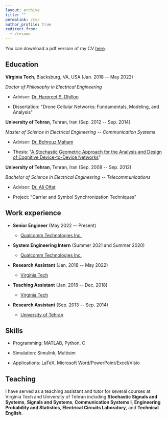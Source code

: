 ```yaml
---
layout: archive
title: ""
permalink: /cv/
author_profile: true
redirect_from:
  - /resume
---
```


You can download a pdf version of my CV [here](CV_MortezaBanagar.pdf).

Education
-----------
**Virginia Tech**, Blacksburg, VA, USA (Jan. 2018 -- May 2022)

*Doctor of Philosophy in Electrical Engineering*

* Advisor: [Dr. Harpreet S. Dhillon](https://www.dhillon.ece.vt.edu/)

* Dissertation: "Drone Cellular Networks: Fundamentals, Modeling, and Analysis"

**University of Tehran**, Tehran, Iran (Sep. 2012 -- Sep. 2014)

*Master of Science in Electrical Engineering -- Communication Systems*

* Advisor: [Dr. Behrouz Maham](https://sites.google.com/site/behrouzmaham/)

* Thesis: "[A Stochastic Geometric Approach for the Analysis and Design of Cognitive Device-to-Device Networks](https://thesis2.ut.ac.ir/newthesis/UTCatalog/UTThesis/Forms/ThesisBrief.aspx?thesisID=02f11fe0-df63-4326-856d-182a9f660618)"

**University of Tehran**, Tehran, Iran (Sep. 2008 -- Sep. 2012)

*Bachelor of Science in Electrical Engineering -- Telecommunications*

* Advisor: [Dr. Ali Olfat](https://scholar.google.com/citations?user=VmZ3M3UAAAAJ&hl=en)

* Project: "Carrier and Symbol Synchronization Techniques"


Work experience
-----------
* **Senior Engineer** (May 2022 -- Present)
  * [Qualcomm Technologies Inc.](https://www.qualcomm.com)

* **System Engineering Intern** (Summer 2021 and Summer 2020)
  * [Qualcomm Technologies Inc.](https://www.qualcomm.com)

* **Research Assistant** (Jan. 2018 -- May 2022)
  * [Virginia Tech](https://vt.edu)

* **Teaching Assistant** (Jan. 2018 -- Dec. 2018)
  * [Virginia Tech](https://vt.edu)
  
* **Research Assistant** (Sep. 2013 -- Sep. 2014)
  * [University of Tehran](https://ut.ac.ir/en)
  
Skills
-----------
* Programming: MATLAB, Python, C

* Simulation: Simulink, Multisim

* Applications: LaTeX, Microsoft Word/PowerPoint/Excel/Visio  
  
Teaching
-----------
I have served as a teaching assistant and tutor for several courses at Virginia Tech and University of Tehran including **Stochastic Signals and Systems**, **Signals and Systems**, **Communication Systems I**, **Engineering Probability and Statistics**, **Electrical Circuits Laboratory**, and **Technical English**.
